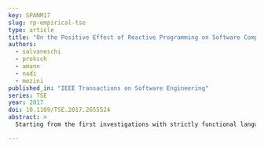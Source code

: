 ```yaml
---
key: SPANM17
slug: rp-empirical-tse
type: article
title: "On the Positive Effect of Reactive Programming on Software Comprehension: An Empirical Study"
authors:
  - salvaneschi
  - proksch
  - amann
  - nadi
  - mezini
published_in: "IEEE Transactions on Software Engineering"
series: TSE
year: 2017
doi: 10.1109/TSE.2017.2655524
abstract: >
  Starting from the first investigations with strictly functional languages, reactive programming has been proposed as the programming paradigm for reactive applications. Over the years, researchers have enriched reactive languages with more powerful abstractions, embedded these abstractions into mainstream languages - including object-oriented languages - and applied reactive programming to several domains, like GUIs, animations, Web applications, robotics, and sensor networks. However, an important assumption behind this line of research is that, beside other claimed advantages, reactive programming makes a wide class of otherwise cumbersome applications more comprehensible. This claim has never been evaluated. In this paper, we present the first empirical study that evaluates the effect of reactive programming on comprehension. The study involves 127 subjects and compares reactive programming to the traditional object-oriented style with the Observer design pattern. Our findings show that program comprehension is significantly enhanced by the reactive-programming paradigm - a result that suggests to further develop research in this field.

---
```

